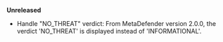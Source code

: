 **Unreleased**

- Handle "NO_THREAT" verdict: From MetaDefender version 2.0.0, the verdict 'NO_THREAT' is displayed instead of 'INFORMATIONAL'.